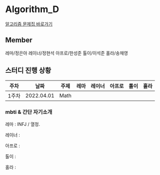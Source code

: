 # Algorithm_D

[알고리즘 문제집 바로가기](https://github.com/UMC-KU/Algorithms_Challenge)


## Member
레마/정은아 레이너/정현석 아프로/한성준 톨이/이석준 홀라/송채영



## 스터디 진행 상황

| 주차 | 날짜 | 주제 | 레마 | 레이너 | 아프로 | 톨이 | 홀라 |
| :--: | :--: | :--: | :--:  | :--: | :--: | :--: | :--: |
| 1주차 | 2022.04.01 | Math |  |  |  |  |  |



### mbti & 간단 자기소개
레마 : INFJ / 열정.

레이너 : 

아프로 : 

톨이 :

홀라 :
